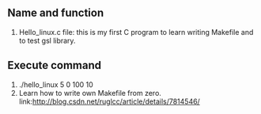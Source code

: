 ## Name and function ##
1. Hello_linux.c file: this is my first C program to learn writing Makefile and to test gsl library.
## Execute command ##
1. ./hello_linux 5 0 100 10 
2. Learn how to write own Makefile from zero. link:<http://blog.csdn.net/ruglcc/article/details/7814546/>
